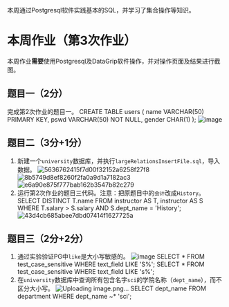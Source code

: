 本周通过Postgresql软件实践基本的SQL，并学习了集合操作等知识。

# 本周作业（第3次作业）
本周作业**需要**使用Postgresql及DataGrip软件操作，并对操作页面及结果进行截图。

## 题目一（2分）

完成第2次作业的题目一。
CREATE TABLE users (
    name VARCHAR(50) PRIMARY KEY,
    pswd VARCHAR(50) NOT NULL,
    gender CHAR(1)
);
![image](https://github.com/user-attachments/assets/7e01ed1c-e1cd-46fd-97d1-16a54c84f539)

## 题目二（3分+1分）
1. 新建一个`university`数据库，并执行`largeRelationsInsertFile.sql`，导入数据。
![5636762415f7d00f32152a6258f27f8](https://github.com/user-attachments/assets/be24dab3-9817-4bb3-84f1-a6ef6cb12dc1)
![8b5749d8ef8260f2fa0a9d1a7182ac3](https://github.com/user-attachments/assets/8765d453-4ca6-40b0-9cb0-300882dc95db)
![e6a90e875f777bab162b3547b82c279](https://github.com/user-attachments/assets/ec7deb1a-3016-419b-9170-3d69b7951532)
3. 运行第2次作业的题目三代码。注意：把原题目中的`会计`改成`History`。
SELECT DISTINCT T.name
FROM instructor AS T, instructor AS S
WHERE T.salary > S.salary AND S.dept_name = 'History';
![43d4cb685abee7dbd07414f1627725a](https://github.com/user-attachments/assets/e63ab40b-e792-4394-883b-43f37ad182f1)

## 题目三（2分+2分）
1. 通过实验验证PG中`like`是大小写敏感的。
 ![image](https://github.com/user-attachments/assets/f2369ee6-d385-499d-a1b8-574a91263c8f)
SELECT * FROM test_case_sensitive WHERE text_field LIKE 'S%';
SELECT * FROM test_case_sensitive WHERE text_field LIKE 's%';
3. 在`university`数据库中查询所有包含名字`sci`的学院名称（`dept_name`），而不区分大小写。
![Uploading image.png…]()
SELECT dept_name
FROM department
WHERE dept_name ~* 'sci';
